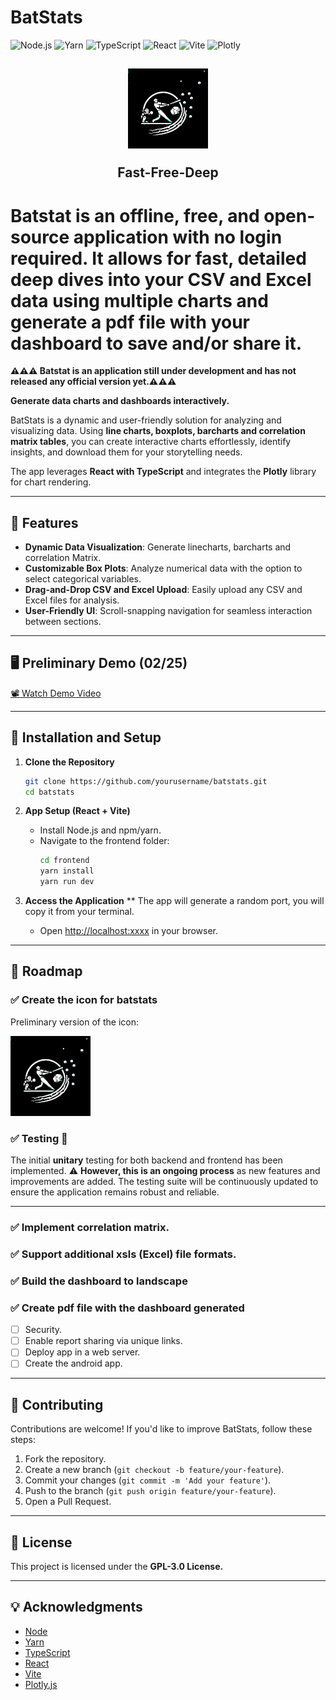 # **BatStats**  

![Node.js](https://img.shields.io/badge/Node.js-23.6.0-green?style=flat-square&logo=node.js)
![Yarn](https://img.shields.io/badge/Yarn-1.22.22-blue?style=flat-square&logo=yarn)
![TypeScript](https://img.shields.io/badge/TypeScript-5.6.2-blue?style=flat-square&logo=typescript)
![React](https://img.shields.io/badge/React-19.0.0-blue?style=flat-square&logo=react)
![Vite](https://img.shields.io/badge/Vite-6.0.6-blue?style=flat-square&logo=vite)
![Plotly](https://img.shields.io/badge/Plotly-2.35.3-blue?style=flat-square&logo=plotly)



<h2 align="center" margin="15px">
  <img src="https://github.com/Car85/batstats/blob/2de8763c3dc1d413f101dd5ea7c467fd7c9fd58d/icon/icon_batstats.png" alt="Fast - Free - Deep">
   <p>Fast-Free-Deep</p>
</h2>



# Batstat is an offline, free, and open-source application with no login required. It allows for fast, detailed deep dives into your CSV and Excel data using multiple charts and generate a pdf file with your dashboard to save and/or share it.

**⚠️⚠️⚠️ Batstat is an application still under development and has not released any official version yet.⚠️⚠️⚠️**


**Generate data charts and dashboards interactively.**  

BatStats is a dynamic and user-friendly solution for analyzing and visualizing data. Using **line charts, boxplots, barcharts and correlation matrix tables**, you can create interactive charts effortlessly, identify insights, and download them for your storytelling needs.  

The app leverages **React with TypeScript** and integrates the **Plotly** library for chart rendering.

---

## **🚀 Features**  

- **Dynamic Data Visualization**: Generate linecharts, barcharts and correlation Matrix.  
- **Customizable Box Plots**: Analyze numerical data with the option to select categorical variables.  
- **Drag-and-Drop CSV and Excel Upload**: Easily upload any CSV and Excel files for analysis.  
- **User-Friendly UI**: Scroll-snapping navigation for seamless interaction between sections.  

---

## **🖥️ Preliminary Demo (02/25)**  

[📽️ Watch Demo Video](https://github.com/user-attachments/assets/74a46639-8b23-4145-9693-375241f850b8)

---

## **🔧 Installation and Setup**  

1. **Clone the Repository**  
   ```bash
   git clone https://github.com/yourusername/batstats.git
   cd batstats
   ```

2. **App Setup (React + Vite)**  
   - Install Node.js and npm/yarn.  
   - Navigate to the frontend folder:  
     ```bash
     cd frontend
     yarn install
     yarn run dev
     ```

4. **Access the Application**
   ** The app will generate a random port, you will copy it from your terminal.
   - Open [http://localhost:xxxx](http://localhost:3000) in your browser.  

---

## **🚧 Roadmap**  

      
### ✅ **Create the icon for batstats**
      
   Preliminary version of the icon:

   ![batstats](https://github.com/Car85/batstats/blob/2de8763c3dc1d413f101dd5ea7c467fd7c9fd58d/icon/icon_batstats.png)
      
### ✅ **Testing** 🚧
The initial **unitary** testing for both backend and frontend has been implemented. ⚠️ **However, this is an ongoing process** as new features and improvements are added. The testing suite will be continuously updated to ensure the application remains robust and reliable.

---

### ✅ **Implement correlation matrix.**  
### ✅ **Support additional xsls (Excel) file formats.**
### ✅ **Build the dashboard to landscape**
### ✅ **Create pdf file with the dashboard generated**

- [ ] Security.
- [ ] Enable report sharing via unique links.
- [ ] Deploy app in a web server.
- [ ] Create the android app.

---

## **🤝 Contributing**  

Contributions are welcome! If you'd like to improve BatStats, follow these steps:  
1. Fork the repository.  
2. Create a new branch (`git checkout -b feature/your-feature`).  
3. Commit your changes (`git commit -m 'Add your feature'`).  
4. Push to the branch (`git push origin feature/your-feature`).  
5. Open a Pull Request.  

---

## **📜 License**  

This project is licensed under the **GPL-3.0 License.**

---

## **💡 Acknowledgments**  

- [Node](https://github.com/nodejs/node)
- [Yarn](https://github.com/yarnpkg/yarn)
- [TypeScript](https://github.com/Microsoft/TypeScript)
- [React](https://github.com/facebook/react)
- [Vite](https://github.com/vitejs/vite)
- [Plotly.js](https://github.com/plotly/plotly.js)  

